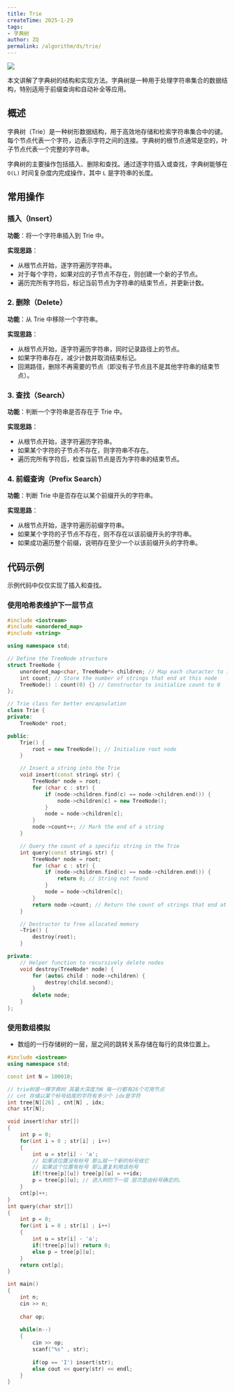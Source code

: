 ```yaml
---
title: Trie
createTime: 2025-1-29
tags:
- 字典树
author: ZQ
permalink: /algorithm/ds/trie/
---
```


![](https://alicloud-pic.oss-cn-shanghai.aliyuncs.com/BlogImg/Trie/Trie.png)

本文讲解了字典树的结构和实现方法。字典树是一种用于处理字符串集合的数据结构，特别适用于前缀查询和自动补全等应用。

<!-- more -->

## 概述

字典树（Trie）是一种树形数据结构，用于高效地存储和检索字符串集合中的键。每个节点代表一个字符，边表示字符之间的连接。字典树的根节点通常是空的，叶子节点代表一个完整的字符串。

字典树的主要操作包括插入、删除和查找。通过逐字符插入或查找，字典树能够在 `O(L)` 时间复杂度内完成操作，其中 `L` 是字符串的长度。

## 常用操作

### 插入（Insert）

**功能**：将一个字符串插入到 Trie 中。

**实现思路**：

- 从根节点开始，逐字符遍历字符串。
- 对于每个字符，如果对应的子节点不存在，则创建一个新的子节点。
- 遍历完所有字符后，标记当前节点为字符串的结束节点，并更新计数。

### 2. 删除（Delete）

**功能**：从 Trie 中移除一个字符串。

**实现思路**：

- 从根节点开始，逐字符遍历字符串，同时记录路径上的节点。
- 如果字符串存在，减少计数并取消结束标记。
- 回溯路径，删除不再需要的节点（即没有子节点且不是其他字符串的结束节点）。

### 3. 查找（Search）

**功能**：判断一个字符串是否存在于 Trie 中。

**实现思路**：

- 从根节点开始，逐字符遍历字符串。
- 如果某个字符的子节点不存在，则字符串不存在。
- 遍历完所有字符后，检查当前节点是否为字符串的结束节点。

### 4. 前缀查询（Prefix Search）

**功能**：判断 Trie 中是否存在以某个前缀开头的字符串。

**实现思路**：

- 从根节点开始，逐字符遍历前缀字符串。
- 如果某个字符的子节点不存在，则不存在以该前缀开头的字符串。
- 如果成功遍历整个前缀，说明存在至少一个以该前缀开头的字符串。

## 代码示例

示例代码中仅仅实现了插入和查找。
### 使用哈希表维护下一层节点

```cpp
#include <iostream>
#include <unordered_map>
#include <string>

using namespace std;

// Define the TreeNode structure
struct TreeNode {
    unordered_map<char, TreeNode*> children; // Map each character to its child node
    int count; // Store the number of strings that end at this node
    TreeNode() : count(0) {} // Constructor to initialize count to 0
};

// Trie class for better encapsulation
class Trie {
private:
    TreeNode* root;

public:
    Trie() {
        root = new TreeNode(); // Initialize root node
    }

    // Insert a string into the Trie
    void insert(const string& str) {
        TreeNode* node = root;
        for (char c : str) {
            if (node->children.find(c) == node->children.end()) {
                node->children[c] = new TreeNode();
            }
            node = node->children[c];
        }
        node->count++; // Mark the end of a string
    }

    // Query the count of a specific string in the Trie
    int query(const string& str) {
        TreeNode* node = root;
        for (char c : str) {
            if (node->children.find(c) == node->children.end()) {
                return 0; // String not found
            }
            node = node->children[c];
        }
        return node->count; // Return the count of strings that end at this node
    }

    // Destructor to free allocated memory
    ~Trie() {
        destroy(root);
    }

private:
    // Helper function to recursively delete nodes
    void destroy(TreeNode* node) {
        for (auto& child : node->children) {
            destroy(child.second);
        }
        delete node;
    }
};
```

### 使用数组模拟

+ 数组的一行存储树的一层，层之间的跳转关系存储在每行的具体位置上。

```cpp
#include <iostream>
using namespace std;

const int N = 100010;

// trie树是一棵字典树 其最大深度为N 每一行都有26个可用节点
// cnt 存储以某个标号结尾的字符有多少个 idx是字符
int tree[N][26] , cnt[N] , idx;
char str[N];

void insert(char str[])
{
    int p = 0;
    for(int i = 0 ; str[i] ; i++)
    {
        int u = str[i] - 'a';
        // 如果该位置没有标号 那么赋一个新的标号给它
        // 如果这个位置有标号 那么重复利用该标号
        if(!tree[p][u]) tree[p][u] = ++idx;
        p = tree[p][u]; // 进入树的下一层 层次是由标号确定的。
    }
    cnt[p]++;
}
int query(char str[])
{
    int p = 0;
    for(int i = 0 ; str[i] ; i++)
    {
        int u = str[i] - 'a';
        if(!tree[p][u]) return 0;
        else p = tree[p][u];
    }
    return cnt[p];
}

int main()
{
    int n;
    cin >> n;
    
    char op;
    
    while(n--)
    {
        cin >> op;
        scanf("%s" , str);
        
        if(op == 'I') insert(str);
        else cout << query(str) << endl;
    }
}
```